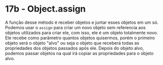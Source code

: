 # 17b - Object.assign

A função desse método é receber objetos e juntar esses objetos em um só. Podemos usar o `assign`
para criar um novo objeto sem referencia aos objetos utilizados para criar ele, com isso, ele é
um objeto totalmente novo. Ele recebe como parâmetro quantos objetos quisermos, porém o primeiro
objeto será o objeto "alvo" ou seja o objeto que receberá todas as propriedades dos objetos passados
após ele. Depois do objeto alvo, podemos passar objetos na qual irá copiar as propriedades para o
objeto alvo.
